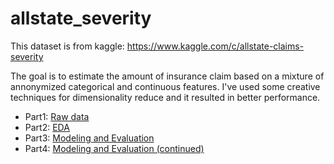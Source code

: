 # allstate_severity

This dataset is from kaggle: https://www.kaggle.com/c/allstate-claims-severity

The goal is to estimate the amount of insurance claim based on a mixture of annonymized categorical and continuous features. I've used some creative techniques for dimensionality reduce and it resulted in better performance.

* Part1: [Raw data](https://github.com/chao-ji/allstate_severity/blob/master/Raw%20data.ipynb) 
* Part2: [EDA](https://github.com/chao-ji/allstate_severity/blob/master/Exploratory%20Data%20Analysis.ipynb)
* Part3: [Modeling and Evaluation](https://github.com/chao-ji/allstate_severity/blob/master/Modeling%20and%20Evaluation.ipynb)
* Part4: [Modeling and Evaluation (continued)](https://github.com/chao-ji/allstate_severity/blob/master/Modeling%20and%20Evaluation%20(continued).ipynb)
